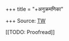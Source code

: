 +++
title = "+अनुक्रमणिका"

+++
Source: [TW](https://archive.org/details/vaikhAnasa-kalpaH)

[[TODO: Proofread]]
